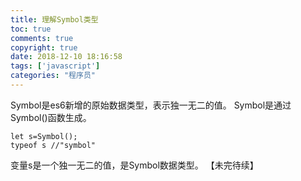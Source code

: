 ```yaml
---
title: 理解Symbol类型
toc: true
comments: true
copyright: true
date: 2018-12-10 18:16:58
tags: ['javascript']
categories: "程序员"
---
```

Symbol是es6新增的原始数据类型，表示独一无二的值。
Symbol是通过Symbol()函数生成。
```
let s=Symbol();
typeof s //"symbol"
```
变量s是一个独一无二的值，是Symbol数据类型。
【未完待续】



